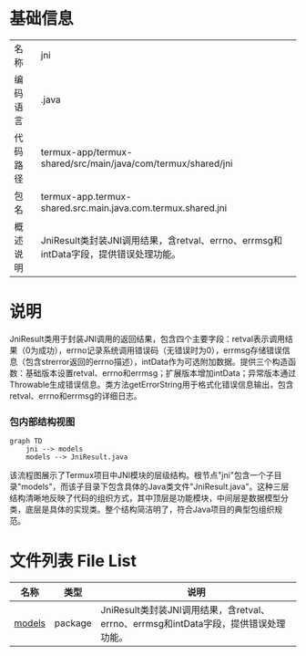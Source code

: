 # 基础信息

|      |      |
|------|------|
| 名称 | jni |
| 编码语言 | .java |
| 代码路径 | termux-app/termux-shared/src/main/java/com/termux/shared/jni |
| 包名 | termux-app.termux-shared.src.main.java.com.termux.shared.jni |
| 概述说明 | JniResult类封装JNI调用结果，含retval、errno、errmsg和intData字段，提供错误处理功能。 |

# 说明

JniResult类用于封装JNI调用的返回结果，包含四个主要字段：retval表示调用结果（0为成功），errno记录系统调用错误码（无错误时为0），errmsg存储错误信息（包含strerror返回的errno描述），intData作为可选附加数据。提供三个构造函数：基础版本设置retval、errno和errmsg；扩展版本增加intData；异常版本通过Throwable生成错误信息。类方法getErrorString用于格式化错误信息输出，包含retval、errno和errmsg的详细日志。


### 包内部结构视图

```mermaid
graph TD
    jni --> models
    models --> JniResult.java
```

该流程图展示了Termux项目中JNI模块的层级结构。根节点"jni"包含一个子目录"models"，而该子目录下包含具体的Java类文件"JniResult.java"。这种三层结构清晰地反映了代码的组织方式，其中顶层是功能模块，中间层是数据模型分类，底层是具体的实现类。整个结构简洁明了，符合Java项目的典型包组织规范。

# 文件列表 File List

| 名称   | 类型  | 说明 |
|-------|------|-------------|
| [models](models/_module.md) | package | JniResult类封装JNI调用结果，含retval、errno、errmsg和intData字段，提供错误处理功能。 |


